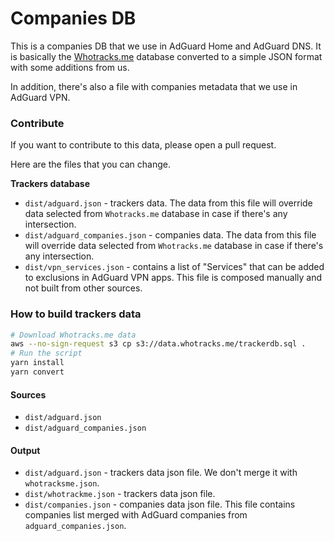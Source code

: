 # Companies DB

This is a companies DB that we use in AdGuard Home and AdGuard DNS.
It is basically the [Whotracks.me](https://github.com/whotracksme/whotracks.me)
database converted to a simple JSON format with some additions from us.

In addition, there's also a file with companies metadata that we use in
AdGuard VPN.

### Contribute

If you want to contribute to this data, please open a pull request.

Here are the files that you can change.

**Trackers database**

- `dist/adguard.json` - trackers data. The data from this file will override
  data selected from `Whotracks.me` database in case if there's any
  intersection.
- `dist/adguard_companies.json` - companies data. The data from this file will
  override data selected from `Whotracks.me` database in case if there's any
  intersection.
- `dist/vpn_services.json` - contains a list of "Services" that can be added
  to exclusions in AdGuard VPN apps. This file is composed manually and not
  built from other sources.

### How to build trackers data

```sh
# Download Whotracks.me data
aws --no-sign-request s3 cp s3://data.whotracks.me/trackerdb.sql .
# Run the script
yarn install
yarn convert
```

#### Sources

- `dist/adguard.json`
- `dist/adguard_companies.json`

#### Output

- `dist/adguard.json` - trackers data json file. We don't merge it with
  `whotracksme.json`.
- `dist/whotrackme.json` - trackers data json file.
- `dist/companies.json` - companies data json file. This file contains companies
  list merged with AdGuard companies from `adguard_companies.json`.
